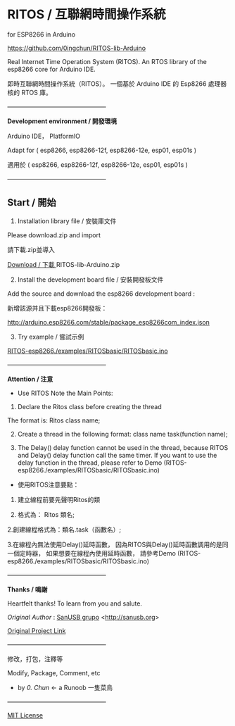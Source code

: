 # RITOS / 互聯網時間操作系統
 for ESP8266 in Arduino

<https://github.com/0ingchun/RITOS-lib-Arduino>

Real Internet Time Operation System (RITOS). An RTOS library of the esp8266 core for Arduino IDE.

即時互聯網時間操作系統（RITOS）。 一個基於 Arduino IDE 的 Esp8266 處理器核的 RTOS 庫。

————————————————

**Development environment / 開發環境**

Arduino IDE， PlatformIO

Adapt for ( esp8266, esp8266-12f, esp8266-12e, esp01, esp01s )

適用於 ( esp8266, esp8266-12f, esp8266-12e, esp01, esp01s )

————————————————

## **Start / 開始**

1. Installation library file / 安裝庫文件

Please download.zip and import

請下載.zip並導入

[Download / 下載 ](https://github.com/0ingchun/RITOS-lib-Arduino/archive/refs/heads/main.zip)RITOS-lib-Arduino.zip

2. Install the development board file / 安裝開發板文件

Add the source and download the esp8266 development board : 

新增該源并且下載esp8266開發板：

http://arduino.esp8266.com/stable/package_esp8266com_index.json

3. Try example / 嘗試示例

[RITOS-esp8266./examples/RITOSbasic/RITOSbasic.ino](https://github.com/0ingchun/RITOS-lib-Arduino/blob/main/examples/RITOSbasic/RITOSbasic.ino)

————————————————

**Attention / 注意**

- Use RITOS Note the Main Points:

1. Declare the Ritos class before creating the thread

The format is: Ritos class name;

2. Create a thread in the following format: class name task(function name);

3. The Delay() delay function cannot be used in the thread,
because RITOS and Delay() delay function call the same timer.
If you want to use the delay function in the thread,
please refer to Demo (RITOS-esp8266./examples/RITOSbasic/RITOSbasic.ino)


- 使用RITOS注意要點：

1. 建立線程前要先聲明Ritos的類

2. 格式為： Ritos 類名;

2.創建線程格式為：類名.task（函數名）;

3.在線程內無法使用Delay()延時函數，
因為RITOS與Delay()延時函數調用的是同一個定時器，
如果想要在線程內使用延時函數，
請參考Demo (RITOS-esp8266./examples/RITOSbasic/RITOSbasic.ino)

————————————————

**Thanks / 鳴謝**

Heartfelt thanks! To learn from you and salute.

*Original Author* : [SanUSB grupo](https://github.com/SanUSB-grupo) <<http://sanusb.org>>

[Original Project Link](https://github.com/SanUSB-grupo/RITOS)

————————————————

修改，打包，注釋等

Modify, Package, Comment, etc

- by *0. Chun*   <- a Runoob 一隻菜鳥

————————————————

[MIT License](https://github.com/0ingchun/RITOS-lib-Arduino/blob/main/LICENSE)
